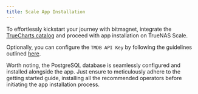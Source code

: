 ```yaml
---
title: Scale App Installation
---
```


To effortlessly kickstart your journey with bitmagnet, integrate the [TrueCharts catalog](https://truecharts.org/manual/SCALE/guides/getting-started#adding-truecharts) and proceed with app installation on TrueNAS Scale.

Optionally, you can configure the `TMDB API Key` by following the guidelines outlined [here](https://bitmagnet.io/setup/configuration.html#obtaining-a-tmdb-api-key).

Worth noting, the PostgreSQL database is seamlessly configured and installed alongside the app. Just ensure to meticulously adhere to the getting started guide, installing all the recommended operators before initiating the app installation process.
